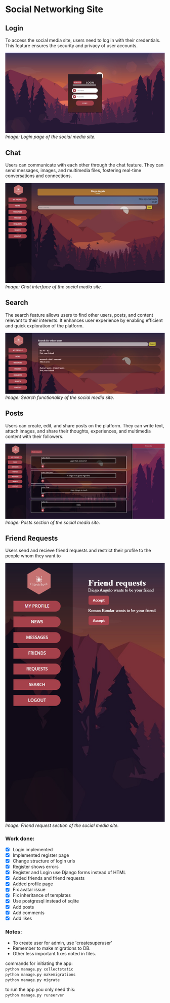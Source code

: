 # Social Networking Site

## Login
To access the social media site, users need to log in with their credentials. This feature ensures the security and privacy of user accounts.

![Login](https://github.com/Masoudvahid/SocialNetworkingSite/blob/main/examples/login.png)
*Image: Login page of the social media site.*

## Chat
Users can communicate with each other through the chat feature. They can send messages, images, and multimedia files, fostering real-time conversations and connections.

![Chat](https://github.com/Masoudvahid/SocialNetworkingSite/blob/main/examples/chat.png)
*Image: Chat interface of the social media site.*

## Search
The search feature allows users to find other users, posts, and content relevant to their interests. It enhances user experience by enabling efficient and quick exploration of the platform.

![Search](https://github.com/Masoudvahid/SocialNetworkingSite/blob/main/examples/search.png)
*Image: Search functionality of the social media site.*

## Posts
Users can create, edit, and share posts on the platform. They can write text, attach images, and share their thoughts, experiences, and multimedia content with their followers.

![Posts](https://github.com/Masoudvahid/SocialNetworkingSite/blob/main/examples/posts.png)
*Image: Posts section of the social media site.*

## Friend Requests
Users send and recieve friend requests and restrict their profile to the people whom they want to

![Friend_requests](https://github.com/Masoudvahid/SocialNetworkingSite/blob/main/examples/friend_request.png)  
*Image: Friend request section of the social media site.*



### Work done:

- [x] Login implemented
- [x] Implemented register page
- [x] Change structure of login urls
- [x] Register shows errors
- [x] Register and Login use Django forms instead of HTML
- [x] Added friends and friend requests
- [x] Added profile page
- [x] Fix avatar issue
- [x] Fix inheritance of templates
- [x] Use postgresql instead of sqlite
- [x] Add posts
- [x] Add comments
- [x] Add likes

### Notes:

- To create user for admin, use 'createsuperuser'
- Remember to make migrations to DB.
- Other less important fixes noted in files.

commands for initiating the app:  
`python manage.py collectstatic`  
`python manage.py makemigrations`  
`python manage.py migrate`  

to run the app you only need this:  
`python manage.py runserver`  
